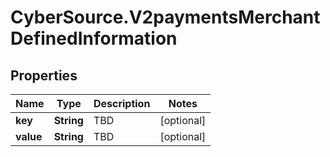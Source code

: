 # CyberSource.V2paymentsMerchantDefinedInformation

## Properties
Name | Type | Description | Notes
------------ | ------------- | ------------- | -------------
**key** | **String** | TBD | [optional] 
**value** | **String** | TBD | [optional] 


